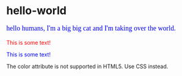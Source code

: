 # hello-world

<p class="font">hello humans, I'm a big big cat and I'm taking over the world.</p>

<style>
.font {
color: blue;
font-family: tahoma sans-serif;
font-size: 18px;
}

</style>


<!DOCTYPE html>
<html>
<body>

<p><font color="red">This is some text!</font></p>
<p><font color="blue">This is some text!</font></p>

<p>The color attribute is not supported in HTML5. Use CSS instead.</p>

</body>
</html>

